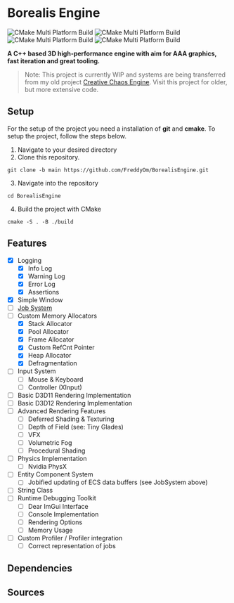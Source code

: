 # Borealis Engine
![CMake Multi Platform Build](https://github.com/FreddyOm/BorealisEngine/actions/workflows/cmake-win-debug.yml/badge.svg)
![CMake Multi Platform Build](https://github.com/FreddyOm/BorealisEngine/actions/workflows/cmake-win-release.yml/badge.svg)
![CMake Multi Platform Build](https://github.com/FreddyOm/BorealisEngine/actions/workflows/cmake-linux-debug.yml/badge.svg)
![CMake Multi Platform Build](https://github.com/FreddyOm/BorealisEngine/actions/workflows/cmake-linux-release.yml/badge.svg)

**A C++ based 3D high-performance engine with aim for AAA graphics, fast iteration and great tooling.**

> Note: This project is currently WIP and systems are being transferred from my old project [Creative Chaos Engine](https://github.com/FreddyOm/CreativeChaosEngine).
> Visit this project for older, but more extensive code.

## Setup 

For the setup of the project you need a installation of **git** and **cmake**.
To setup the project, follow the steps below.

1. Navigate to your desired directory
2. Clone this repository.
```
git clone -b main https://github.com/FreddyOm/BorealisEngine.git
```
3. Navigate into the repository
```
cd BorealisEngine
```
4. Build the project with CMake
```
cmake -S . -B ./build
```


## Features
- [x] Logging
  - [x] Info Log
  - [x] Warning Log
  - [x] Error Log
  - [x] Assertions
- [x] Simple Window
- [ ] [Job System](https://github.com/FreddyOm/BorealisJobs)
- [ ] Custom Memory Allocators
  - [x] Stack Allocator
  - [x] Pool Allocator
  - [x] Frame Allocator
  - [x] Custom RefCnt Pointer
  - [x] Heap Allocator
  - [x] Defragmentation
- [ ] Input System
  - [ ] Mouse & Keyboard
  - [ ] Controller (XInput)
- [ ] Basic D3D11 Rendering Implementation
- [ ] Basic D3D12 Rendering Implementation
- [ ] Advanced Rendering Features
  - [ ] Deferred Shading & Texturing
  - [ ] Depth of Field (see: Tiny Glades)
  - [ ] VFX
  - [ ] Volumetric Fog
  - [ ] Procedural Shading
- [ ] Physics Implementation
  - [ ] Nvidia PhysX
- [ ] Entity Component System
  - [ ] Jobified updating of ECS data buffers (see JobSystem above)
- [ ] String Class
- [ ] Runtime Debugging Toolkit
  - [ ] Dear ImGui Interface
  - [ ] Console Implementation
  - [ ] Rendering Options
  - [ ] Memory Usage
- [ ] Custom Profiler / Profiler integration
  - [ ] Correct representation of jobs

## Dependencies

## Sources
